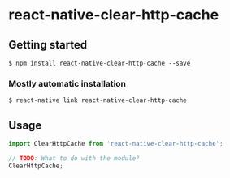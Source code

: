 # react-native-clear-http-cache

## Getting started

`$ npm install react-native-clear-http-cache --save`

### Mostly automatic installation

`$ react-native link react-native-clear-http-cache`

## Usage
```javascript
import ClearHttpCache from 'react-native-clear-http-cache';

// TODO: What to do with the module?
ClearHttpCache;
```
